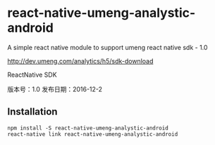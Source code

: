 # react-native-umeng-analystic-android

A simple react native module to support umeng react native sdk - 1.0

http://dev.umeng.com/analytics/h5/sdk-download

ReactNative SDK

版本号：1.0
发布日期：2016-12-2

## Installation

```
npm install -S react-native-umeng-analystic-android
react-native link react-native-umeng-analystic-android
```


